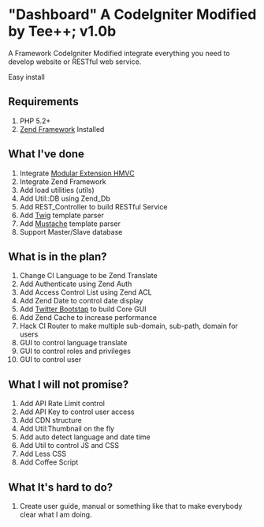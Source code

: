 # "Dashboard" A CodeIgniter Modified by Tee++; v1.0b

A Framework CodeIgniter Modified integrate everything you need to develop website or RESTful web service.

Easy install 

## Requirements

1. PHP 5.2+
2. [Zend Framework](http://framework.zend.com/download/current/) Installed

## What I've done

1. Integrate [Modular Extension HMVC](http://codeigniter.com/wiki/Modular_Extensions_-_HMVC)
2. Integrate Zend Framework
3. Add load utilities (utils)
4. Add Util::DB using Zend_Db
5. Add REST_Controller to build RESTful Service
6. Add [Twig](http://twig.sensiolabs.org) template parser
7. Add [Mustache](http://mustache.github.com) template parser
8. Support Master/Slave database

## What is in the plan? 

1. Change CI Language to be Zend Translate
2. Add Authenticate using Zend Auth
3. Add Access Control List using Zend ACL
4. Add Zend Date to control date display
5. Add [Twitter Bootstap](http://twitter.github.com/bootstrap/) to build Core GUI
6. Add Zend Cache to increase performance
6. Hack CI Router to make multiple sub-domain, sub-path, domain for users
7. GUI to control language translate
8. GUI to control roles and privileges
9. GUI to control user

## What I will not promise?

1. Add API Rate Limit control
2. Add API Key to control user access
3. Add CDN structure
4. Add Util:Thumbnail on the fly
5. Add auto detect language and date time
6. Add Util to control JS and CSS
7. Add Less CSS
9. Add Coffee Script

## What It's hard to do?

1. Create user guide, manual or something like that to make everybody clear what I am doing.